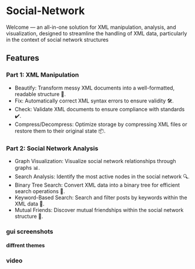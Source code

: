 # Social-Network
Welcome — an all-in-one solution for XML manipulation, analysis, and visualization, designed to streamline the handling of XML data, particularly in the context of social network structures
## Features
### Part 1: XML Manipulation
+ Beautify: Transform messy XML documents into a well-formatted, readable structure 📝.
+ Fix: Automatically correct XML syntax errors to ensure validity 🛠️.
+ Check: Validate XML documents to ensure compliance with standards ✔️.
+ Compress/Decompress: Optimize storage by compressing XML files or restore them to their original state  📦.
### Part 2: Social Network Analysis
+ Graph Visualization: Visualize social network relationships through graphs  📊.
+ Search Analysis: Identify the most active nodes in the social network  🔍.
+ Binary Tree Search: Convert XML data into a binary tree for efficient search operations  🌳.
+ Keyword-Based Search: Search and filter posts by keywords within the XML data  🔑.
+ Mutual Friends: Discover mutual friendships within the social network structure  🤝.

### gui screenshots
#### diffrent themes 

### video
